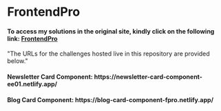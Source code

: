 # FrontendPro
<h4>To access my solutions in the original site, kindly click on the following link: <a href="https://www.frontendpro.dev/prajwalhc-18/my-solutions">FrontendPro</a></h4>

"The URLs for the challenges hosted live in this repository are provided below."

<h4>Newsletter Card Component: https://newsletter-card-component-ee01.netlify.app/</a></h4>

<h4>Blog Card Component: https://blog-card-component-fpro.netlify.app/</h4>